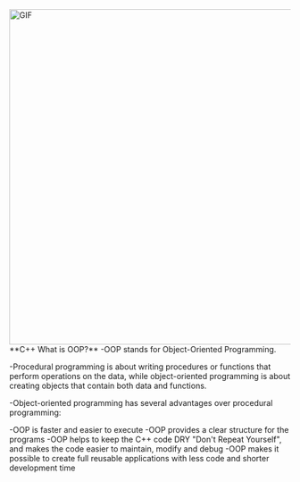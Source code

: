 <img align="center" alt="GIF" width="600" src="https://media.giphy.com/media/yAGIvCiwPJn5C/giphy.gif" />
**C++ What is OOP?**
  -OOP stands for Object-Oriented Programming.

  -Procedural programming is about writing procedures or functions that perform operations on the data, while object-oriented programming is about creating objects that contain      both data and functions.  

  -Object-oriented programming has several advantages over procedural programming:

  -OOP is faster and easier to execute
  -OOP provides a clear structure for the programs
  -OOP helps to keep the C++ code DRY "Don't Repeat Yourself", and makes the code easier to maintain, modify and debug
  -OOP makes it possible to create full reusable applications with less code and shorter development time
